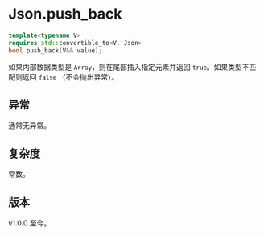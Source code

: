 # **Json.push_back**

```cpp
template<typename V>
requires std::convertible_to<V, Json>
bool push_back(V&& value);
```

如果内部数据类型是 `Array`，则在尾部插入指定元素并返回 `true`。如果类型不匹配则返回 `false` （不会抛出异常）。

## 异常

通常无异常。

## 复杂度

常数。

## 版本

v1.0.0 至今。

